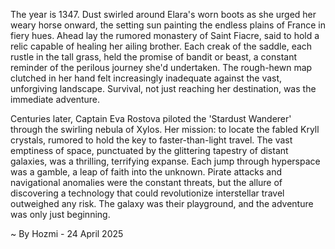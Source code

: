 
The year is 1347.  Dust swirled around Elara's worn boots as she urged her weary horse onward, the setting sun painting the endless plains of France in fiery hues.  Ahead lay the rumored monastery of Saint Fiacre, said to hold a relic capable of healing her ailing brother.  Each creak of the saddle, each rustle in the tall grass, held the promise of bandit or beast, a constant reminder of the perilous journey she'd undertaken.  The rough-hewn map clutched in her hand felt increasingly inadequate against the vast, unforgiving landscape. Survival, not just reaching her destination, was the immediate adventure.

Centuries later, Captain Eva Rostova piloted the 'Stardust Wanderer' through the swirling nebula of Xylos.  Her mission: to locate the fabled Kryll crystals, rumored to hold the key to faster-than-light travel.  The vast emptiness of space, punctuated by the glittering tapestry of distant galaxies, was a thrilling, terrifying expanse.  Each jump through hyperspace was a gamble, a leap of faith into the unknown.  Pirate attacks and navigational anomalies were the constant threats, but the allure of discovering a technology that could revolutionize interstellar travel outweighed any risk.  The galaxy was their playground, and the adventure was only just beginning.

~ By Hozmi - 24 April 2025
